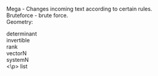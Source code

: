 Mega - Changes incoming text according to certain rules.<br>
Bruteforce - brute force.<br>
Geometry:<p>
  determinant<br>
  invertible<br>
  rank<br>
  vectorN<br>
  systemN<br>
  <\p>
list<br>
